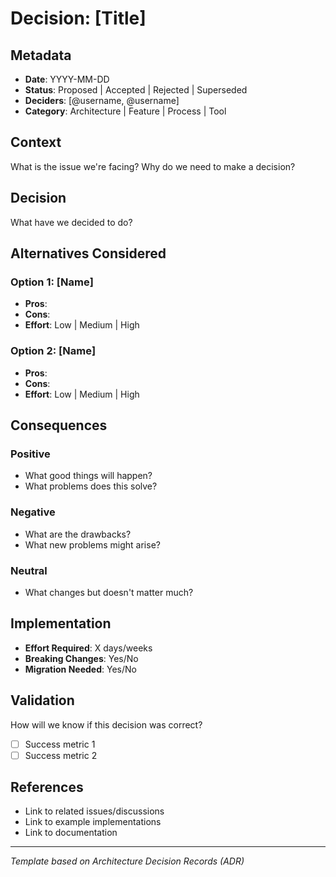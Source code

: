 # Decision: [Title]

## Metadata
- **Date**: YYYY-MM-DD
- **Status**: Proposed | Accepted | Rejected | Superseded
- **Deciders**: [@username, @username]
- **Category**: Architecture | Feature | Process | Tool

## Context
What is the issue we're facing? Why do we need to make a decision?

## Decision
What have we decided to do?

## Alternatives Considered

### Option 1: [Name]
- **Pros**: 
- **Cons**: 
- **Effort**: Low | Medium | High

### Option 2: [Name]
- **Pros**: 
- **Cons**: 
- **Effort**: Low | Medium | High

## Consequences

### Positive
- What good things will happen?
- What problems does this solve?

### Negative  
- What are the drawbacks?
- What new problems might arise?

### Neutral
- What changes but doesn't matter much?

## Implementation
- **Effort Required**: X days/weeks
- **Breaking Changes**: Yes/No
- **Migration Needed**: Yes/No

## Validation
How will we know if this decision was correct?
- [ ] Success metric 1
- [ ] Success metric 2

## References
- Link to related issues/discussions
- Link to example implementations
- Link to documentation

---
*Template based on Architecture Decision Records (ADR)*
